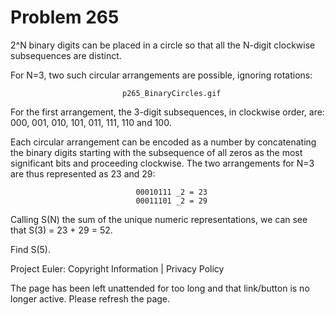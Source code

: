 #   Problem 265

   2^N binary digits can be placed in a circle so that all the N-digit
   clockwise subsequences are distinct.

   For N=3, two such circular arrangements are possible, ignoring rotations:

                             p265_BinaryCircles.gif

   For the first arrangement, the 3-digit subsequences, in clockwise order,
   are:
   000, 001, 010, 101, 011, 111, 110 and 100.

   Each circular arrangement can be encoded as a number by concatenating the
   binary digits starting with the subsequence of all zeros as the most
   significant bits and proceeding clockwise. The two arrangements for N=3
   are thus represented as 23 and 29:

                                00010111 _2 = 23
                                00011101 _2 = 29

   Calling S(N) the sum of the unique numeric representations, we can see
   that S(3) = 23 + 29 = 52.

   Find S(5).

   Project Euler: Copyright Information | Privacy Policy

   The page has been left unattended for too long and that link/button is no
   longer active. Please refresh the page.
